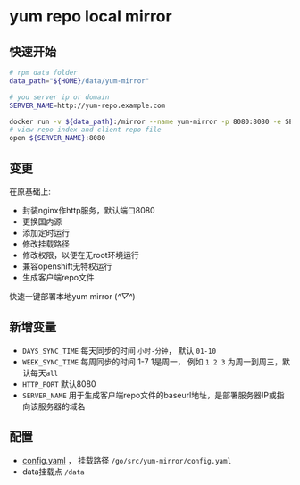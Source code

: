 # yum repo local mirror

## 快速开始

```sh
# rpm data folder
data_path="${HOME}/data/yum-mirror"

# you server ip or domain
SERVER_NAME=http://yum-repo.example.com

docker run -v ${data_path}:/mirror --name yum-mirror -p 8080:8080 -e SERVER_NAME=${SERVER_NAME} -d klzsysy/yum-mirror
# view repo index and client repo file
open ${SERVER_NAME}:8080
```

## 变更

在原基础上:
- 封装nginx作http服务，默认端口8080
- 更换国内源
- 添加定时运行
- 修改挂载路径
- 修改权限，以便在无root环境运行
- 兼容openshift无特权运行
- 生成客户端repo文件

快速一键部署本地yum mirror (*^▽^*)

## 新增变量

- `DAYS_SYNC_TIME` 每天同步的时间 `小时-分钟`， 默认  `01-10`
- `WEEK_SYNC_TIME` 每周同步的时间 1-7 1是周一， 例如 `1 2 3` 为周一到周三，默认每天`all`
- `HTTP_PORT` 默认8080
- `SERVER_NAME` 用于生成客户端repo文件的baseurl地址，是部署服务器IP或指向该服务器的域名

## 配置

- [config.yaml](config/yumfile.conf) ， 挂载路径 `/go/src/yum-mirror/config.yaml`
- data挂载点 `/data`